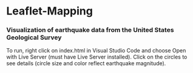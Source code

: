 # Leaflet-Mapping
### Visualization of earthquake data from the United States Geological Survey
To run, right click on index.html in Visual Studio Code and choose Open with Live Server (must have Live Server installed).
Click on the circles to see details (circle size and color reflect earthquake magnitude).
